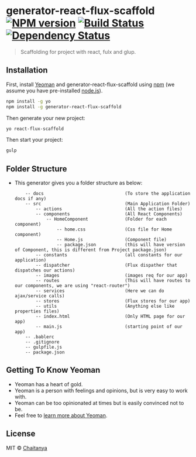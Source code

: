 # generator-react-flux-scaffold [![NPM version][npm-image]][npm-url] [![Build Status][travis-image]][travis-url] [![Dependency Status][daviddm-image]][daviddm-url]
> Scaffolding for project with react, fulx and glup.

## Installation

First, install [Yeoman](http://yeoman.io) and generator-react-flux-scaffold using [npm](https://www.npmjs.com/) (we assume you have pre-installed [node.js](https://nodejs.org/)).

```bash
npm install -g yo
npm install -g generator-react-flux-scaffold
```

Then generate your new project:

```bash
yo react-flux-scaffold
```

Then start your project:

```bash
gulp
```

## Folder Structure

  * This generator gives you a folder structure as below:
              
            -- docs                               (To store the application docs if any)
            -- src                                (Main Application Folder)
                -- actions                        (All the action files)
                -- components                     (All React Components)
                    -- HomeComponent              (Folder for each component)
                        -- home.css               (Css file for Home component)
                        -- Home.js                (Component file)
                        -- package.json           (this will have version of Component, this is different from Project package.json)
                -- constants                      (all constants for our application)
                -- dispatcher                     (Flux dispather that dispatches our actions)
                -- images                         (images req for our app)
                -- routes                         (This will have routes to our components, we are using "react-router")
                -- services                       (Here we can do ajax/service calls)
                -- stores                         (Flux stores for our app)
                -- utils                          (Anything else like properties files)
                -- index.html                     (Only HTML page for our app)
                -- main.js                        (starting point of our app)
            -- .bablerc
            -- .gitignore
            -- gulpfile.js
            -- package.json


## Getting To Know Yeoman

 * Yeoman has a heart of gold.
 * Yeoman is a person with feelings and opinions, but is very easy to work with.
 * Yeoman can be too opinionated at times but is easily convinced not to be.
 * Feel free to [learn more about Yeoman](http://yeoman.io/).

## License

MIT © [Chaitanya]()


[npm-image]: https://badge.fury.io/js/generator-react-flux-scaffold.svg
[npm-url]: https://npmjs.org/package/generator-react-flux-scaffold
[travis-image]: https://travis-ci.org//generator-react-flux-scaffold.svg?branch=master
[travis-url]: https://travis-ci.org//generator-react-flux-scaffold
[daviddm-image]: https://david-dm.org//generator-react-flux-scaffold.svg?theme=shields.io
[daviddm-url]: https://david-dm.org//generator-react-flux-scaffold

